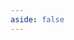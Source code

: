 ```yaml
---
aside: false
---
```


<script setup>
import DemoContainer from '@demo/DemoContainer.vue'
import DemoViewTransitionBasic from '@demo/view-transition/Basic.vue'
</script>

<!-- prettier-ignore-start -->
<DemoContainer>
  <DemoViewTransitionBasic />
  <template #code>

  <<< ../../../src/demo/view-transition/Basic.vue
  </template>
</DemoContainer>
<!-- prettier-ignore-end -->
